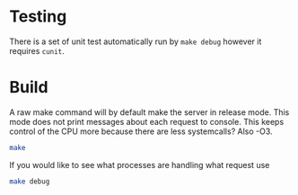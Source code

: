 # Testing

There is a set of unit test automatically run by `make debug` however it
requires `cunit`.

# Build

A raw make command will by default make the server in release mode. This mode
does not print messages about each request to console. This keeps control of the
CPU more because there are less systemcalls? Also -O3.

```bash
make
```

If you would like to see what processes are handling what request use
```bash
make debug
```
